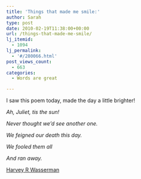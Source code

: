 ```yaml
---
title: 'Things that made me smile:'
author: Sarah
type: post
date: 2010-02-19T11:38:00+00:00
url: /things-that-made-me-smile/
lj_itemid:
  - 1094
lj_permalink:
  - '#/280066.html'
post_views_count:
  - 663
categories:
  - Words are great

---
```

I saw this poem today, made the day a little brighter!

<span lang="EN-IE"></p> 

<p>
  <em>Ah, Juliet, tis the sun!</em>
</p>

<p>
  <em>Never thought we&#8217;d see another one.</em>
</p>

<p>
  <em>We feigned our death this day.</em>
</p>

<p>
  <em>We fooled them all</em>
</p>

<p>
  <em>And ran away.</em>
</p>

<p>
  </span><a href="http://en.wikipedia.org/wiki/Harvey_Wasserman">Harvey R Wasserman</a>
</p>